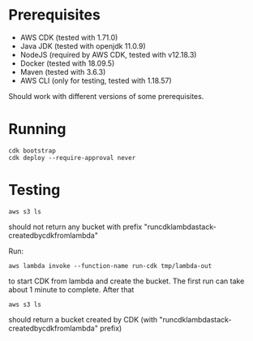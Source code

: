 # Prerequisites

- AWS CDK (tested with 1.71.0)
- Java JDK (tested with openjdk 11.0.9)
- NodeJS (required by AWS CDK, tested with v12.18.3)
- Docker (tested with 18.09.5)
- Maven (tested with 3.6.3)
- AWS CLI (only for testing, tested with 1.18.57)

Should work with different versions of some prerequisites.

# Running

```
cdk bootstrap
cdk deploy --require-approval never
```

# Testing

```
aws s3 ls
```
should not return any bucket with prefix "runcdklambdastack-createdbycdkfromlambda"

Run:
```
aws lambda invoke --function-name run-cdk tmp/lambda-out
```
to start CDK from lambda and create the bucket. The first run can take about 1 minute to complete. After that
```
aws s3 ls
```
should return a bucket created by CDK (with "runcdklambdastack-createdbycdkfromlambda" prefix)

